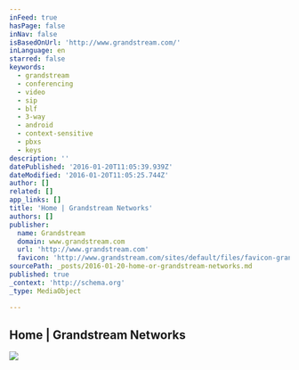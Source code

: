 ```yaml
---
inFeed: true
hasPage: false
inNav: false
isBasedOnUrl: 'http://www.grandstream.com/'
inLanguage: en
starred: false
keywords:
  - grandstream
  - conferencing
  - video
  - sip
  - blf
  - 3-way
  - android
  - context-sensitive
  - pbxs
  - keys
description: ''
datePublished: '2016-01-20T11:05:39.939Z'
dateModified: '2016-01-20T11:05:25.744Z'
author: []
related: []
app_links: []
title: 'Home | Grandstream Networks'
authors: []
publisher:
  name: Grandstream
  domain: www.grandstream.com
  url: 'http://www.grandstream.com'
  favicon: 'http://www.grandstream.com/sites/default/files/favicon-grandstream-v1.ico'
sourcePath: _posts/2016-01-20-home-or-grandstream-networks.md
published: true
_context: 'http://schema.org'
_type: MediaObject

---
```

<article style=""><h1>Home | Grandstream Networks</h1><img src="https://s3-us-west-2.amazonaws.com/the-grid-img/p/7d91328eb367f3bba160438f9a11d97761c17953.jpg" /></article>